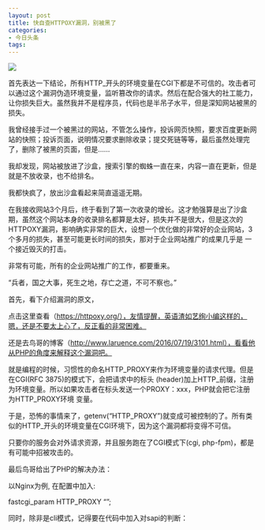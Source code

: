 ```yaml
---
layout: post
title: 快自查HTTPOXY漏洞，别被黑了
categories:
- 今日头条
tags:
---
```

![](http://p3.pstatp.com/large/aa10006512e5fa1d9e7)

 首先表达一下结论，所有HTTP_开头的环境变量在CGI下都是不可信的。攻击者可以通过这个漏洞伪造环境变量，监听篡改你的请求。然后在配合强大的社工能力，让你损失巨大。虽然我并不是程序员，代码也是半吊子水平，但是深知网站被黑的损失。

 我曾经接手过一个被黑过的网站，不管怎么操作，投诉网页快照，要求百度更新网站的快照；投诉页面，说明情况要求删除收录；提交死链等等，最后虽然处理完了，删除了被黑的页面，但是……

 我却发现，网站被放进了沙盒，搜索引擎的蜘蛛一直在来，内容一直在更新，但是就是不放收录，也不给排名。

 我都快疯了，放出沙盒看起来简直遥遥无期。

 
在我接收网站3个月后，终于看到了第一次收录的增长。这才勉强算是出了沙盒期，虽然这个网站本身的收录排名都算是太好，损失并不是很大，但是这次的
HTTPOXY漏洞，影响确实非常的巨大，设想一个优化做的非常好的企业网站，3个多月的损失，甚至可能更长时间的损失，那对于企业网站推广的成果几乎是
一个接近毁灭的打击。

 非常有可能，所有的企业网站推广的工作，都要重来。

 “兵者，国之大事，死生之地，存亡之道，不可不察也。”

 首先，看下介绍漏洞的原文，

 点击这里查看（https://httpoxy.org/），友情提醒，英语渣如艺绚小编这样的，嗯，还是不要太上心了，反正看的非常困难。

 还是去鸟哥的博客（http://www.laruence.com/2016/07/19/3101.html），看看他从PHP的角度来解释这个漏洞吧。

 就是编程的时候，习惯性的命名HTTP_PROXY来作为环境变量的请求代理。但是在CGI(RFC 
3875)的模式下，会把请求中的标头 
(header)加上HTTP_前缀，注册为环境变量。所以如果攻击者在标头发送一个PROXY：xxx，PHP就会把它注册为HTTP_PROXY环境
变量。

 于是，恐怖的事情来了，getenv(“HTTP_PROXY”)就变成可被控制的了。所有类似的HTTP_开头的环境变量在CGI环境下，因为这个漏洞都将变得不可信。

 只要你的服务会对外请求资源，并且服务跑在了CGI模式下(cgi, php-fpm)，都是有可能中招被攻击的。

 最后鸟哥给出了PHP的解决办法：

 以Nginx为例, 在配置中加入:

 fastcgi_param HTTP_PROXY “”;

 同时，除非是cli模式，记得要在代码中加入对sapi的判断：

<?PHP

If (php_sapi_name() == ‘sli’ && getenv(‘HTTP_PROXY’))

{

//只有cli模式下，HTTP_PROXY环境变量才是可控的，否则永远不要相信HTTP_PROXY环境变量

}

> 